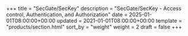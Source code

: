 +++
title = "SecGate/SecKey"
description = "SecGate/SecKey - Access control, Authentication, and Authorization"
date = 2025-01-01T08:00:00+00:00
updated = 2021-01-01T08:00:00+00:00
template = "products/section.html"
sort_by = "weight"
weight = 2
draft = false
+++
